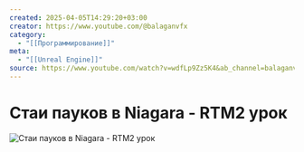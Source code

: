 ```yaml
---
created: 2025-04-05T14:29:20+03:00
creator: https://www.youtube.com/@balaganvfx
category:
  - "[[Программирование]]"
meta:
  - "[[Unreal Engine]]"
source: https://www.youtube.com/watch?v=wdfLp9Zz5K4&ab_channel=balaganvfx
---
```



# Стаи пауков в Niagara - RTM2 урок
![Стаи пауков в Niagara - RTM2 урок](https://www.youtube.com/watch?v=wdfLp9Zz5K4&ab_channel=balaganvfx)
